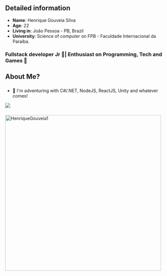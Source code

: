 ## Detailed information

* **Name**: Henrique Gouveia Silva
* **Age**: 22
* **Living in**: João Pessoa - PB, Brazil
* **University**: Science of computer on FPB - Faculdade Internacional da Paraíba.

### Fullstack developer Jr 🔋| Enthusiast on Programming, Tech and Games 👾

## About Me?

##### 
* 🤖 I'm adventuring with C#/.NET, NodeJS, ReactJS, Unity and whatever comes!
<div>
    <a target='_blank' href="https://www.linkedin.com/in/henrique-gouveia-silva/">
        <img src="https://img.shields.io/badge/LinkedIn-0077B5?style=for-the-badge&logo=linkedin&logoColor=white">
    </a>
</div> 

#####
<img align="center" width=500 src="https://github-readme-stats.vercel.app/api/top-langs/?username=HenriqueGouveia1&count_private=true&theme=radical" alt="HenriqueGouveia1" >
